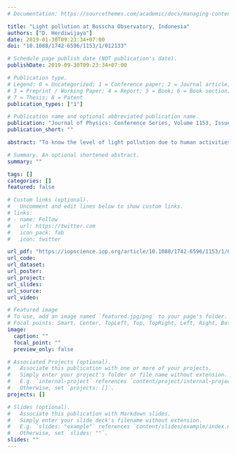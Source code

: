 ```yaml
---
# Documentation: https://sourcethemes.com/academic/docs/managing-content/

title: "Light pollution at Bosscha Observatory, Indonesia"
authors: ["D. Herdiwijaya"]
date: 2019-01-30T09:23:34+07:00
doi: "10.1088/1742-6596/1153/1/012133"

# Schedule page publish date (NOT publication's date).
publishDate: 2019-09-30T09:23:34+07:00

# Publication type.
# Legend: 0 = Uncategorized; 1 = Conference paper; 2 = Journal article;
# 3 = Preprint / Working Paper; 4 = Report; 5 = Book; 6 = Book section;
# 7 = Thesis; 8 = Patent
publication_types: ["1"]

# Publication name and optional abbreviated publication name.
publication: "Journal of Physics: Conference Series, Volume 1153, Issue 1, article id. 012133 (2019)"
publication_short: ""

abstract: "To know the level of light pollution due to human activities, we performed sky brightness measurements at Bosscha Observatory, Indonesia (107$^\\circ$36' E; 6$^\\circ$49' S, 1300 m above the sea level) during years 2011-2012 by using a portable photometer at zenith direction. From 400 records of night, we obtained that average and maximum sky brightness were 17.75 $\\pm$ 0.86 mag/arcsec sq. and 19.14 $\\pm$ 0.79 mag/arcsec sq., respectively. Cities around the Observatory, that are Bandung and Lembang, clearly give a strong contribution to light pollution. The patches of Milky Way galaxy are disappearing from the sky. Higher maximum sky brightness occurred after midnight. Brightness values before midnight were 17.83 $\\pm$ 0.83 mag/arcsec sq. on average and 18.98 $\\pm$ 0.78 mag/arcsec sq. at maximum, with average temperature of 18.8 $\\pm$ 1.3 $^\\circ$C. The average and maximum magnitudes after midnight were 17.67 $\\pm$ 0.88 mag/arcsec sq. and 19.41 $\\pm$ 1.24 mag/arcsec sq. with average temperature of 17.1 $\\pm$ 1.6 $^\\circ$C. Sky brightness depends on Moon age and monthly seasonal variations, but it has no relation with Earth eccentricity."

# Summary. An optional shortened abstract.
summary: ""

tags: []
categories: []
featured: false

# Custom links (optional).
#   Uncomment and edit lines below to show custom links.
# links:
# - name: Follow
#   url: https://twitter.com
#   icon_pack: fab
#   icon: twitter

url_pdf: "https://iopscience.iop.org/article/10.1088/1742-6596/1153/1/012133/pdf"
url_code:
url_dataset:
url_poster:
url_project:
url_slides:
url_source:
url_video:

# Featured image
# To use, add an image named `featured.jpg/png` to your page's folder. 
# Focal points: Smart, Center, TopLeft, Top, TopRight, Left, Right, BottomLeft, Bottom, BottomRight.
image:
  caption: ""
  focal_point: ""
  preview_only: false

# Associated Projects (optional).
#   Associate this publication with one or more of your projects.
#   Simply enter your project's folder or file name without extension.
#   E.g. `internal-project` references `content/project/internal-project/index.md`.
#   Otherwise, set `projects: []`.
projects: []

# Slides (optional).
#   Associate this publication with Markdown slides.
#   Simply enter your slide deck's filename without extension.
#   E.g. `slides: "example"` references `content/slides/example/index.md`.
#   Otherwise, set `slides: ""`.
slides: ""
---
```

